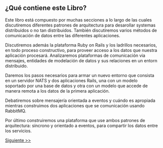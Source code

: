 ## ¿Qué contiene este Libro?

Este libro está compuesto por muchas secciones a lo largo de las cuales
discutiremos diferentes patrones de arquitectura para desarollar systemas
distribuidos o no tan distribuidos. También discutiremos varios métodos de
comunicación de datos entre las diferentes aplicaciones.

Discutiremos además la plataforma Ruby on Rails y los ladrillos necesarios, en
todo proceso constructivo, para proveer acceso a los datos que nuestra 
aplicación procesará. Analizaremos plataformas de comunicación via mensajes,
entidades de modelación de datos y sus relaciones en un entorn distribuido.

Daremos los pasos necesarios para armar un nuevo entorno que consista en un
servidor NATS y dos aplicaciones Rails, una con un modelo soportado por una
base de datos y otra con un modelo que accede de manera remota a los datos
de la primera aplicación.

Debatiremos sobre mensajería orientada a eventos y cuándo es apropiada mientras
construimos dos aplicaciones que se comunicación usando RabbitMQ.

Por último construiremos una plataforma que use ambos patrones de arquitectura:
síncrono y orientado a eventos, para compartir los datos entre los servicios.

[Siguiente >>](004-what-you-need.es.md)
